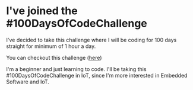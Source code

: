 
# I've joined the #100DaysOfCodeChallenge

I've decided to take this challenge where I will be coding for 100 days straight for minimum of 1 hour a day.

You can checkout this challenge ([here](https://github.com/kallaway/100-days-of-code))

I'm a beginner and just learning to code. I'll be taking this #100DaysOfCodeChallenge in IoT, since I'm more interested in Embedded Software and IoT.